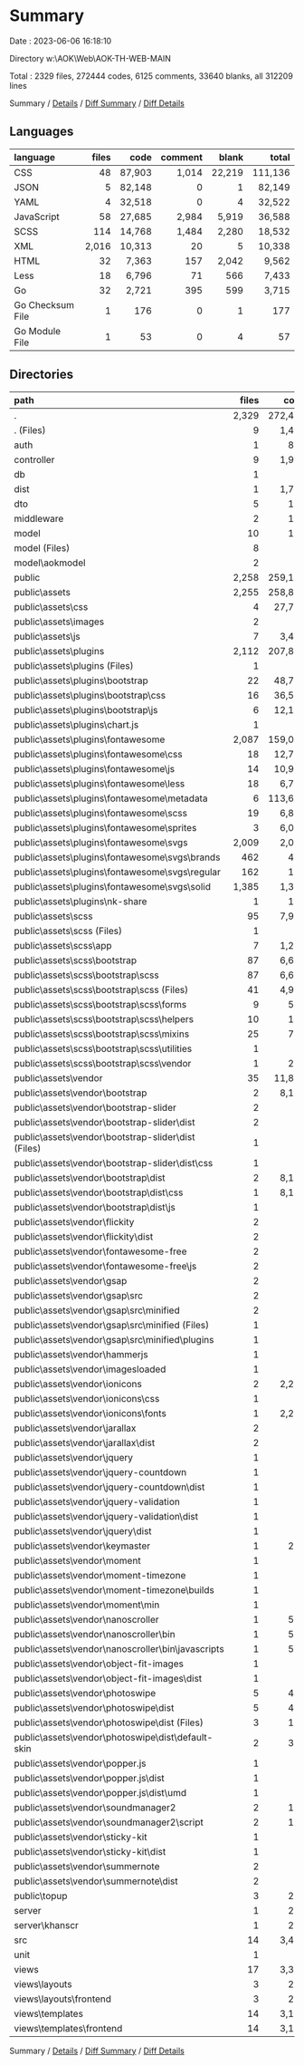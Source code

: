 # Summary

Date : 2023-06-06 16:18:10

Directory w:\\AOK\\Web\\AOK-TH-WEB-MAIN

Total : 2329 files,  272444 codes, 6125 comments, 33640 blanks, all 312209 lines

Summary / [Details](details.md) / [Diff Summary](diff.md) / [Diff Details](diff-details.md)

## Languages
| language | files | code | comment | blank | total |
| :--- | ---: | ---: | ---: | ---: | ---: |
| CSS | 48 | 87,903 | 1,014 | 22,219 | 111,136 |
| JSON | 5 | 82,148 | 0 | 1 | 82,149 |
| YAML | 4 | 32,518 | 0 | 4 | 32,522 |
| JavaScript | 58 | 27,685 | 2,984 | 5,919 | 36,588 |
| SCSS | 114 | 14,768 | 1,484 | 2,280 | 18,532 |
| XML | 2,016 | 10,313 | 20 | 5 | 10,338 |
| HTML | 32 | 7,363 | 157 | 2,042 | 9,562 |
| Less | 18 | 6,796 | 71 | 566 | 7,433 |
| Go | 32 | 2,721 | 395 | 599 | 3,715 |
| Go Checksum File | 1 | 176 | 0 | 1 | 177 |
| Go Module File | 1 | 53 | 0 | 4 | 57 |

## Directories
| path | files | code | comment | blank | total |
| :--- | ---: | ---: | ---: | ---: | ---: |
| . | 2,329 | 272,444 | 6,125 | 33,640 | 312,209 |
| . (Files) | 9 | 1,425 | 105 | 65 | 1,595 |
| auth | 1 | 860 | 0 | 142 | 1,002 |
| controller | 9 | 1,910 | 216 | 390 | 2,516 |
| db | 1 | 47 | 10 | 11 | 68 |
| dist | 1 | 1,723 | 187 | 438 | 2,348 |
| dto | 5 | 103 | 0 | 18 | 121 |
| middleware | 2 | 117 | 16 | 34 | 167 |
| model | 10 | 127 | 24 | 44 | 195 |
| model (Files) | 8 | 86 | 0 | 28 | 114 |
| model\\aokmodel | 2 | 41 | 24 | 16 | 81 |
| public | 2,258 | 259,138 | 5,354 | 30,477 | 294,969 |
| public\\assets | 2,255 | 258,846 | 5,350 | 30,407 | 294,603 |
| public\\assets\\css | 4 | 27,712 | 393 | 5,927 | 34,032 |
| public\\assets\\images | 2 | 40 | 2 | 0 | 42 |
| public\\assets\\js | 7 | 3,408 | 548 | 743 | 4,699 |
| public\\assets\\plugins | 2,112 | 207,892 | 2,341 | 20,035 | 230,268 |
| public\\assets\\plugins (Files) | 1 | 1 | 3 | 1 | 5 |
| public\\assets\\plugins\\bootstrap | 22 | 48,718 | 1,637 | 12,097 | 62,452 |
| public\\assets\\plugins\\bootstrap\\css | 16 | 36,526 | 144 | 8,213 | 44,883 |
| public\\assets\\plugins\\bootstrap\\js | 6 | 12,192 | 1,493 | 3,884 | 17,569 |
| public\\assets\\plugins\\chart.js | 1 | 1 | 6 | 0 | 7 |
| public\\assets\\plugins\\fontawesome | 2,087 | 159,043 | 685 | 7,910 | 167,638 |
| public\\assets\\plugins\\fontawesome\\css | 18 | 12,771 | 94 | 5,665 | 18,530 |
| public\\assets\\plugins\\fontawesome\\js | 14 | 10,926 | 407 | 1,100 | 12,433 |
| public\\assets\\plugins\\fontawesome\\less | 18 | 6,796 | 71 | 566 | 7,433 |
| public\\assets\\plugins\\fontawesome\\metadata | 6 | 113,666 | 0 | 4 | 113,670 |
| public\\assets\\plugins\\fontawesome\\scss | 19 | 6,839 | 98 | 571 | 7,508 |
| public\\assets\\plugins\\fontawesome\\sprites | 3 | 6,036 | 15 | 3 | 6,054 |
| public\\assets\\plugins\\fontawesome\\svgs | 2,009 | 2,009 | 0 | 1 | 2,010 |
| public\\assets\\plugins\\fontawesome\\svgs\\brands | 462 | 462 | 0 | 1 | 463 |
| public\\assets\\plugins\\fontawesome\\svgs\\regular | 162 | 162 | 0 | 0 | 162 |
| public\\assets\\plugins\\fontawesome\\svgs\\solid | 1,385 | 1,385 | 0 | 0 | 1,385 |
| public\\assets\\plugins\\nk-share | 1 | 129 | 10 | 27 | 166 |
| public\\assets\\scss | 95 | 7,929 | 1,386 | 1,709 | 11,024 |
| public\\assets\\scss (Files) | 1 | 30 | 6 | 14 | 50 |
| public\\assets\\scss\\app | 7 | 1,228 | 28 | 270 | 1,526 |
| public\\assets\\scss\\bootstrap | 87 | 6,671 | 1,352 | 1,425 | 9,448 |
| public\\assets\\scss\\bootstrap\\scss | 87 | 6,671 | 1,352 | 1,425 | 9,448 |
| public\\assets\\scss\\bootstrap\\scss (Files) | 41 | 4,961 | 1,017 | 1,074 | 7,052 |
| public\\assets\\scss\\bootstrap\\scss\\forms | 9 | 575 | 94 | 116 | 785 |
| public\\assets\\scss\\bootstrap\\scss\\helpers | 10 | 109 | 16 | 25 | 150 |
| public\\assets\\scss\\bootstrap\\scss\\mixins | 25 | 754 | 161 | 143 | 1,058 |
| public\\assets\\scss\\bootstrap\\scss\\utilities | 1 | 29 | 12 | 7 | 48 |
| public\\assets\\scss\\bootstrap\\scss\\vendor | 1 | 243 | 52 | 60 | 355 |
| public\\assets\\vendor | 35 | 11,865 | 680 | 1,993 | 14,538 |
| public\\assets\\vendor\\bootstrap | 2 | 8,181 | 13 | 1,770 | 9,964 |
| public\\assets\\vendor\\bootstrap-slider | 2 | 3 | 43 | 0 | 46 |
| public\\assets\\vendor\\bootstrap-slider\\dist | 2 | 3 | 43 | 0 | 46 |
| public\\assets\\vendor\\bootstrap-slider\\dist (Files) | 1 | 2 | 3 | 0 | 5 |
| public\\assets\\vendor\\bootstrap-slider\\dist\\css | 1 | 1 | 40 | 0 | 41 |
| public\\assets\\vendor\\bootstrap\\dist | 2 | 8,181 | 13 | 1,770 | 9,964 |
| public\\assets\\vendor\\bootstrap\\dist\\css | 1 | 8,180 | 7 | 1,770 | 9,957 |
| public\\assets\\vendor\\bootstrap\\dist\\js | 1 | 1 | 6 | 0 | 7 |
| public\\assets\\vendor\\flickity | 2 | 3 | 13 | 1 | 17 |
| public\\assets\\vendor\\flickity\\dist | 2 | 3 | 13 | 1 | 17 |
| public\\assets\\vendor\\fontawesome-free | 2 | 2 | 8 | 0 | 10 |
| public\\assets\\vendor\\fontawesome-free\\js | 2 | 2 | 8 | 0 | 10 |
| public\\assets\\vendor\\gsap | 2 | 5 | 24 | 0 | 29 |
| public\\assets\\vendor\\gsap\\src | 2 | 5 | 24 | 0 | 29 |
| public\\assets\\vendor\\gsap\\src\\minified | 2 | 5 | 24 | 0 | 29 |
| public\\assets\\vendor\\gsap\\src\\minified (Files) | 1 | 4 | 13 | 0 | 17 |
| public\\assets\\vendor\\gsap\\src\\minified\\plugins | 1 | 1 | 11 | 0 | 12 |
| public\\assets\\vendor\\hammerjs | 1 | 1 | 6 | 0 | 7 |
| public\\assets\\vendor\\imagesloaded | 1 | 1 | 5 | 1 | 7 |
| public\\assets\\vendor\\ionicons | 2 | 2,229 | 12 | 2 | 2,243 |
| public\\assets\\vendor\\ionicons\\css | 1 | 2 | 9 | 1 | 12 |
| public\\assets\\vendor\\ionicons\\fonts | 1 | 2,227 | 3 | 1 | 2,231 |
| public\\assets\\vendor\\jarallax | 2 | 2 | 12 | 2 | 16 |
| public\\assets\\vendor\\jarallax\\dist | 2 | 2 | 12 | 2 | 16 |
| public\\assets\\vendor\\jquery | 1 | 1 | 1 | 1 | 3 |
| public\\assets\\vendor\\jquery-countdown | 1 | 1 | 21 | 0 | 22 |
| public\\assets\\vendor\\jquery-countdown\\dist | 1 | 1 | 21 | 0 | 22 |
| public\\assets\\vendor\\jquery-validation | 1 | 1 | 3 | 0 | 4 |
| public\\assets\\vendor\\jquery-validation\\dist | 1 | 1 | 3 | 0 | 4 |
| public\\assets\\vendor\\jquery\\dist | 1 | 1 | 1 | 1 | 3 |
| public\\assets\\vendor\\keymaster | 1 | 214 | 40 | 43 | 297 |
| public\\assets\\vendor\\moment | 1 | 1 | 0 | 0 | 1 |
| public\\assets\\vendor\\moment-timezone | 1 | 1 | 0 | 0 | 1 |
| public\\assets\\vendor\\moment-timezone\\builds | 1 | 1 | 0 | 0 | 1 |
| public\\assets\\vendor\\moment\\min | 1 | 1 | 0 | 0 | 1 |
| public\\assets\\vendor\\nanoscroller | 1 | 552 | 336 | 89 | 977 |
| public\\assets\\vendor\\nanoscroller\\bin | 1 | 552 | 336 | 89 | 977 |
| public\\assets\\vendor\\nanoscroller\\bin\\javascripts | 1 | 552 | 336 | 89 | 977 |
| public\\assets\\vendor\\object-fit-images | 1 | 1 | 1 | 1 | 3 |
| public\\assets\\vendor\\object-fit-images\\dist | 1 | 1 | 1 | 1 | 3 |
| public\\assets\\vendor\\photoswipe | 5 | 483 | 109 | 80 | 672 |
| public\\assets\\vendor\\photoswipe\\dist | 5 | 483 | 109 | 80 | 672 |
| public\\assets\\vendor\\photoswipe\\dist (Files) | 3 | 130 | 37 | 21 | 188 |
| public\\assets\\vendor\\photoswipe\\dist\\default-skin | 2 | 353 | 72 | 59 | 484 |
| public\\assets\\vendor\\popper.js | 1 | 1 | 4 | 1 | 6 |
| public\\assets\\vendor\\popper.js\\dist | 1 | 1 | 4 | 1 | 6 |
| public\\assets\\vendor\\popper.js\\dist\\umd | 1 | 1 | 4 | 1 | 6 |
| public\\assets\\vendor\\soundmanager2 | 2 | 173 | 25 | 0 | 198 |
| public\\assets\\vendor\\soundmanager2\\script | 2 | 173 | 25 | 0 | 198 |
| public\\assets\\vendor\\sticky-kit | 1 | 7 | 3 | 1 | 11 |
| public\\assets\\vendor\\sticky-kit\\dist | 1 | 7 | 3 | 1 | 11 |
| public\\assets\\vendor\\summernote | 2 | 2 | 1 | 1 | 4 |
| public\\assets\\vendor\\summernote\\dist | 2 | 2 | 1 | 1 | 4 |
| public\\topup | 3 | 292 | 4 | 70 | 366 |
| server | 1 | 209 | 26 | 40 | 275 |
| server\\khanscr | 1 | 209 | 26 | 40 | 275 |
| src | 14 | 3,427 | 129 | 1,027 | 4,583 |
| unit | 1 | 19 | 0 | 4 | 23 |
| views | 17 | 3,339 | 58 | 950 | 4,347 |
| views\\layouts | 3 | 233 | 16 | 101 | 350 |
| views\\layouts\\frontend | 3 | 233 | 16 | 101 | 350 |
| views\\templates | 14 | 3,106 | 42 | 849 | 3,997 |
| views\\templates\\frontend | 14 | 3,106 | 42 | 849 | 3,997 |

Summary / [Details](details.md) / [Diff Summary](diff.md) / [Diff Details](diff-details.md)